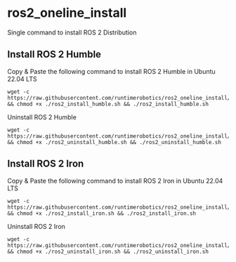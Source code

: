 # ros2_oneline_install
Single command to install ROS 2 Distribution


## Install ROS 2 Humble

Copy & Paste the following command to install ROS 2 Humble in Ubuntu 22.04 LTS

```
wget -c https://raw.githubusercontent.com/runtimerobotics/ros2_oneline_install/main/ros2_install_humble.sh && chmod +x ./ros2_install_humble.sh && ./ros2_install_humble.sh
```

Uninstall ROS 2 Humble

```
wget -c https://raw.githubusercontent.com/runtimerobotics/ros2_oneline_install/main/ros2_uninstall_humble.sh && chmod +x ./ros2_uninstall_humble.sh && ./ros2_uninstall_humble.sh
```


## Install ROS 2 Iron

Copy & Paste the following command to install ROS 2 Iron in Ubuntu 22.04 LTS

```
wget -c https://raw.githubusercontent.com/runtimerobotics/ros2_oneline_install/main/ros2_install_humble.sh && chmod +x ./ros2_install_iron.sh && ./ros2_install_iron.sh
```

Uninstall ROS 2 Iron

```
wget -c https://raw.githubusercontent.com/runtimerobotics/ros2_oneline_install/main/ros2_uninstall_iron.sh && chmod +x ./ros2_uninstall_iron.sh && ./ros2_uninstall_iron.sh
```